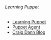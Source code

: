 ###### Learning Puppet
   - [Learning Puppet](http://docs.puppetlabs.com/learning/introduction.html)
   - [Puppet Agent](https://docs.puppetlabs.com/references/3.7.0/man/agent.html)
   - [Craig Dann Blog](http://www.craigdunn.org/)
